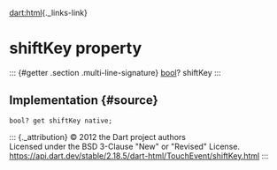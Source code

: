 [dart:html](../../dart-html/dart-html-library){._links-link}

shiftKey property
=================

::: {#getter .section .multi-line-signature}
[bool](../../dart-core/bool-class)? shiftKey
:::

Implementation {#source}
--------------

``` {.language-dart data-language="dart"}
bool? get shiftKey native;
```

::: {._attribution}
© 2012 the Dart project authors\
Licensed under the BSD 3-Clause \"New\" or \"Revised\" License.\
<https://api.dart.dev/stable/2.18.5/dart-html/TouchEvent/shiftKey.html>
:::
